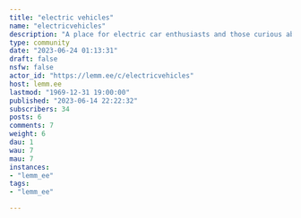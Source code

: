 ```yaml
---
title: "electric vehicles" 
name: "electricvehicles"
description: "A place for electric car enthusiasts and those curious about EVs to gather and share. "
type: community
date: "2023-06-24 01:13:31"
draft: false
nsfw: false
actor_id: "https://lemm.ee/c/electricvehicles"
host: lemm.ee
lastmod: "1969-12-31 19:00:00"
published: "2023-06-14 22:22:32"
subscribers: 34
posts: 6
comments: 7
weight: 6
dau: 1
wau: 7
mau: 7
instances:
- "lemm_ee"
tags: 
- "lemm_ee"

---
```

